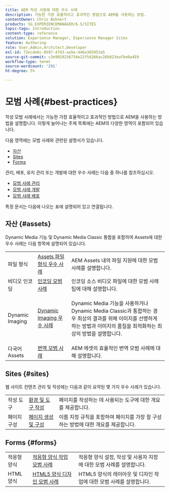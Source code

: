 ```yaml
---
title: AEM 작성 사용에 대한 우수 사례
description: 가능한 가장 효율적이고 효과적인 방법으로 AEM을 사용하는 방법.
contentOwner: Chris Bohnert
products: SG_EXPERIENCEMANAGER/6.5/SITES
topic-tags: introduction
content-type: reference
solution: Experience Manager, Experience Manager Sites
feature: Authoring
role: User,Admin,Architect,Developer
exl-id: 72ecde6c-0597-4743-aa5e-446a365953a5
source-git-commit: c3e9029236734e22f5d266ac26b923eafbe0a459
workflow-type: tm+mt
source-wordcount: '291'
ht-degree: 5%

---
```


# 모범 사례{#best-practices}

작성 모범 사례에서는 가능한 가장 효율적이고 효과적인 방법으로 AEM을 사용하는 방법을 설명합니다. 이렇게 늘어나는 주제 목록에는 AEM의 다양한 영역이 포함되어 있습니다.

다음 영역에는 모범 사례와 관련된 설명서가 있습니다.

* [자산](#assets)
* [Sites](#sites)
* [Forms](#forms)

관리, 배포, 유지 관리 또는 개발에 대한 우수 사례는 다음 중 하나를 참조하십시오.

* [모범 사례 관리](/help/sites-administering/administer-best-practices.md)
* [모범 사례 개발](/help/sites-developing/best-practices.md)
* [모범 사례 배포](/help/sites-deploying/best-practices.md)

특정 문서는 다음에 나오는 표에 설명되어 있고 연결됩니다.

## 자산 {#assets}

Dynamic Media 기능 및 Dynamic Media Classic 통합을 포함하여 Assets에 대한 우수 사례는 다음 항목에 설명되어 있습니다.

<table>
 <tbody>
  <tr>
   <td>파일 형식</td>
   <td><a href="/help/assets/assets-file-format-best-practices.md">Assets 파일 형식 우수 사례</a></td>
   <td>AEM Assets 내의 파일 지원에 대한 모범 사례를 설명합니다.</td>
  </tr>
  <tr>
   <td>비디오 인코딩</td>
   <td><a href="/help/assets/video.md#best-practices-for-encoding-videos">인코딩 모범 사례</a></td>
   <td>인코딩 소스 비디오 파일에 대한 모범 사례 팁에 대해 설명합니다.</td>
  </tr>
  <tr>
   <td>Dynamic Imaging</td>
   <td><a href="/help/assets/best-practices-for-optimizing-the-quality-of-your-images.md">Dynamic Imaging 우수 사례</a></td>
   <td><p>Dynamic Media 기능을 사용하거나 Dynamic Media Classic과 통합하는 경우 최상의 결과를 위해 이미지를 선명하게 하는 방법과 이미지의 품질을 최적화하는 최상의 방법을 설명합니다. </p> </td>
  </tr>
  <tr>
   <td>다국어 Assets</td>
   <td><a href="/help/assets/best-practices-for-translating-assets-efficiently.md">번역 모범 사례</a></td>
   <td>AEM 에셋의 효율적인 번역 모범 사례에 대해 설명합니다.</td>
  </tr>
 </tbody>
</table>

## Sites {#sites}

웹 사이트 컨텐츠 관리 및 작성에는 다음과 같이 요약된 몇 가지 우수 사례가 있습니다.

|  |  |  |
|---|---|---|
| 작성 도구 | [환경 및 도구 작성](/help/sites-authoring/author-environment-tools.md) | 페이지를 작성하는 데 사용되는 도구에 대한 개요를 제공합니다. |
| 페이지 구성 | [페이지 생성 및 구성](/help/sites-authoring/managing-pages.md) | 이름 지정 규칙을 포함하여 페이지를 가장 잘 구성하는 방법에 대한 개요를 제공합니다. |

## Forms {#forms}

|  |  |  |
|---|---|---|
| 적응형 양식 | [적응형 양식 작업 모범 사례](/help/forms/using/adaptive-forms-best-practices.md) | 적응형 양식 설정, 작성 및 사용자 지정에 대한 모범 사례를 설명합니다. |
| HTML 양식 | [HTML5 양식 디자인 모범 사례](/help/forms/using/best-practices-for-html5-forms.md) | HTML5 양식의 레이아웃 및 디자인 작업에 대한 모범 사례를 설명합니다. |
